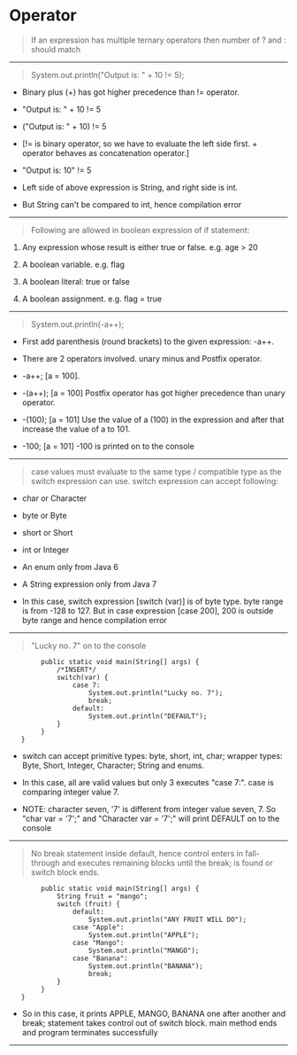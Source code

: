 # Operator

> If an expression has multiple ternary operators then number of ? and : should match

------------------------------------------------------------------
> System.out.println("Output is: " + 10 != 5);

* Binary plus (+) has got higher precedence than != operator.

* "Output is: " + 10 != 5 

* ("Output is: " + 10) != 5 

* [!= is binary operator, so we have to evaluate the left side first. + operator behaves as concatenation operator.] 

* "Output is: 10" != 5 

* Left side of above expression is String, and right side is int.

* But String can't be compared to int, hence compilation error
------------------------------------------------------------------
> Following are allowed in boolean expression of if statement:
  
  1. Any expression whose result is either true or false. e.g. age > 20 
  
  2. A boolean variable. e.g. flag 
  
  3. A boolean literal: true or false 
  
  4. A boolean assignment. e.g. flag = true
------------------------------------------------------------------
> System.out.println(-a++);

* First add parenthesis (round brackets) to the given expression: -a++.

* There are 2 operators involved. unary minus and Postfix operator. 

* -a++; [a = 100]. 

* -(a++); [a = 100] Postfix operator has got higher precedence than unary operator.   

* -(100); [a = 101] Use the value of a (100) in the expression and after that increase the value of a to 101. 

* -100; [a = 101] -100 is printed on to the console
------------------------------------------------------------------
> case values must evaluate to the same type / compatible type as the switch expression can use. 
  switch expression can accept following: 
  
*   char or Character 
  
*   byte or Byte 
  
*   short or Short 
  
*   int or Integer 
  
*   An enum only from Java 6 
  
*   A String expression only from Java 7

* In this case, switch expression [switch (var)] is of byte type.
  byte range is from -128 to 127.
  But in case expression [case 200], 
  200 is outside byte range and hence compilation error
  
------------------------------------------------------------------
> "Lucky no. 7" on to the console
```public class Test {
        public static void main(String[] args) {
            /*INSERT*/
            switch(var) {
                case 7:
                    System.out.println("Lucky no. 7");
                    break;
                default:
                    System.out.println("DEFAULT");
            }
        }
   }
```
* switch can accept primitive types: byte, short, int, char; wrapper types: Byte, Short, Integer, Character; String and enums.

* In this case, all are valid values but only 3 executes "case 7:". case is comparing integer value 7.

* NOTE: character seven, '7' is different from integer value seven, 7. So "char var = '7';" and "Character var = '7';" will print DEFAULT on to the console
------------------------------------------------------------------

> No break statement inside default, hence control enters in fall-through and executes remaining blocks until the break; is found or switch block ends.
  
```public class Test {
        public static void main(String[] args) {
            String fruit = "mango";
            switch (fruit) {
                default:
                    System.out.println("ANY FRUIT WILL DO");
                case "Apple":
                    System.out.println("APPLE");
                case "Mango":
                    System.out.println("MANGO");
                case "Banana":
                    System.out.println("BANANA");
                    break;
            }
        }
   }
```
 * So in this case, it prints APPLE, MANGO, BANANA one after another and break; statement takes control out of switch block. main method ends and program terminates successfully
 
------------------------------------------------------------------